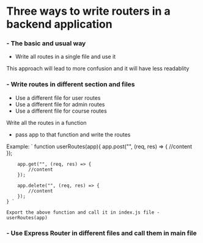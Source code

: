 # Three ways to write routers in a backend application

### - The basic and usual way
- Write all routes in a single file and use it

This approach will lead to more confusion and it will have less readablity

### - Write routes in different section and files
- Use a different file for user routes
- Use a different file for admin routes
- Use a different file for course routes

Write all the routes in a function
- pass app to that function and write the routes

Example: 
    ` function userRoutes(app){
        app.post("", (req, res) => {
            //content
        });

        app.get("", (req, res) => {
            //content
        });

        app.delete("", (req, res) => {
            //content
        });
    } `

    Export the above function and call it in index.js file - userRoutes(app)

### - Use Express Router in different files and call them in main file

